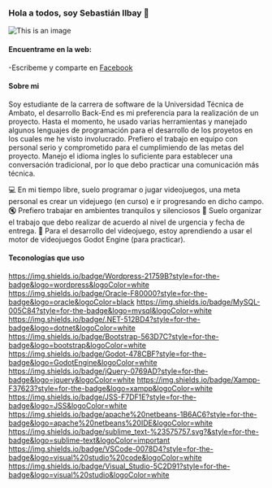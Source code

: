 ### Hola a todos, soy Sebastián Ilbay 👋

<!--
**ATLASSdeveloper/ATLASSdeveloper** is a ✨ _special_ ✨ repository because its `README.md` (this file) appears on your GitHub profile.

Here are some ideas to get you started:

- 🔭 I’m currently working on ...
- 🌱 I’m currently learning ...
- 👯 I’m looking to collaborate on ...
- 🤔 I’m looking for help with ...
- 💬 Ask me about ...
- 📫 How to reach me: ...
- 😄 Pronouns: ...
- ⚡ Fun fact: ...
-->
![This is an image](http://i.imgur.com/hV6uJKv.jpg)

#### Encuentrame en la web:

-Escribeme y comparte en [Facebook](https://www.facebook.com/sebastian.ilbay)

#### Sobre mi

Soy estudiante de la carrera de software de la Universidad Técnica de Ambato, el desarrollo Back-End es mi preferencia para la realización de un proyecto.
Hasta el momento, he usado varias herramientas y manejado algunos lenguajes de programación para el desarrollo de los proyetos en los cuales me he visto involucrado.
Prefiero el trabajo en equipo con personal serio y comprometido para el cumplimiendo de las metas del proyecto. 
Manejo el idioma ingles lo suficiente para establecer una conversación tradicional, por lo que debo practicar una comunicación más técnica.

:computer: En mi tiempo libre, suelo programar o jugar videojuegos, una meta personal es crear un videjuego (en curso) e ir progresando en dicho campo.
:mute: Prefiero trabajar en ambientes tranquilos y silenciosos
:date: Suelo organizar el trabajo que debo realizar de acuerdo al nivel de urgencia y fecha de entrega.
:construction: Para el desarrollo del videojuego, estoy aprendiendo a usar el motor de videojuegos Godot Engine (para practicar).

#### Teconologías que uso

https://img.shields.io/badge/Wordpress-21759B?style=for-the-badge&logo=wordpress&logoColor=white
https://img.shields.io/badge/Oracle-F80000?style=for-the-badge&logo=oracle&logoColor=black
https://img.shields.io/badge/MySQL-005C84?style=for-the-badge&logo=mysql&logoColor=white
https://img.shields.io/badge/.NET-512BD4?style=for-the-badge&logo=dotnet&logoColor=white
https://img.shields.io/badge/Bootstrap-563D7C?style=for-the-badge&logo=bootstrap&logoColor=white
https://img.shields.io/badge/Godot-478CBF?style=for-the-badge&logo=GodotEngine&logoColor=white
	https://img.shields.io/badge/jQuery-0769AD?style=for-the-badge&logo=jquery&logoColor=white
  https://img.shields.io/badge/Xampp-F37623?style=for-the-badge&logo=xampp&logoColor=white
https://img.shields.io/badge/JSS-F7DF1E?style=for-the-badge&logo=JSS&logoColor=white
https://img.shields.io/badge/apache%20netbeans-1B6AC6?style=for-the-badge&logo=apache%20netbeans%20IDE&logoColor=white
https://img.shields.io/badge/sublime_text-%23575757.svg?&style=for-the-badge&logo=sublime-text&logoColor=important
https://img.shields.io/badge/VSCode-0078D4?style=for-the-badge&logo=visual%20studio%20code&logoColor=white
https://img.shields.io/badge/Visual_Studio-5C2D91?style=for-the-badge&logo=visual%20studio&logoColor=white


